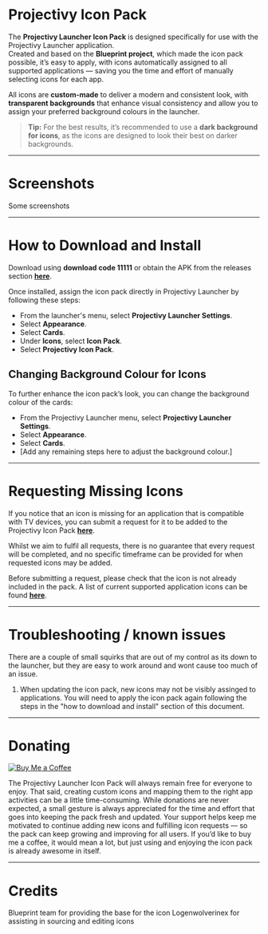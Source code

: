 # Projectivy Icon Pack

The **Projectivy Launcher Icon Pack** is designed specifically for use with the Projectivy Launcher application.  
Created and based on the **Blueprint project**, which made the icon pack possible, it’s easy to apply, with icons automatically assigned to all supported applications — saving you the time and effort of manually selecting icons for each app.

All icons are **custom-made** to deliver a modern and consistent look, with **transparent backgrounds** that enhance visual consistency and allow you to assign your preferred background colours in the launcher.  

> **Tip:** For the best results, it’s recommended to use a **dark background for icons**, as the icons are designed to look their best on darker backgrounds.

---

# Screenshots

Some screenshots

---

# How to Download and Install

Download using **download code 11111** or obtain the APK from the releases section [**here**](YOUR_URL_HERE).  

Once installed, assign the icon pack directly in Projectivy Launcher by following these steps:

- From the launcher's menu, select **Projectivy Launcher Settings**.  
- Select **Appearance**.  
- Select **Cards**.  
- Under **Icons**, select **Icon Pack**.  
- Select **Projectivy Icon Pack**.  


## Changing Background Colour for Icons

To further enhance the icon pack’s look, you can change the background colour of the cards:

- From the Projectivy Launcher menu, select **Projectivy Launcher Settings**.  
- Select **Appearance**.  
- Select **Cards**.  
- [Add any remaining steps here to adjust the background colour.]

---

# Requesting Missing Icons

If you notice that an icon is missing for an application that is compatible with TV devices, you can submit a request for it to be added to the Projectivy Icon Pack [**here**](SUBMIT_REQUEST_URL_HERE).  

Whilst we aim to fulfil all requests, there is no guarantee that every request will be completed, and no specific timeframe can be provided for when requested icons may be added.  

Before submitting a request, please check that the icon is not already included in the pack. A list of current supported application icons can be found [**here**](https://github.com/SicMundus86/ProjectivyIconPack/blob/main/Icons/Application_icon_list).

---

# Troubleshooting / known issues

There are a couple of small squirks that are out of my control as its down to the launcher, but they are easy to work around and wont cause too much of an issue.

1. When updating the icon pack, new icons may not be visibly assinged to applications. You will need to apply the icon pack again following the steps in the "how to download and install" section of this document.



---

# Donating

[![Buy Me a Coffee](https://www.buymeacoffee.com/assets/img/custom_images/orange_img.png)](https://www.buymeacoffee.com/YOURUSERNAME)

The Projectivy Launcher Icon Pack will always remain free for everyone to enjoy. That said, creating custom icons and mapping them to the right app activities can be a little time-consuming. While donations are never expected, a small gesture is always appreciated for the time and effort that goes into keeping the pack fresh and updated.
Your support helps keep me motivated to continue adding new icons and fulfilling icon requests — so the pack can keep growing and improving for all users. If you’d like to buy me a coffee, it would mean a lot, but just using and enjoying the icon pack is already awesome in itself.

---

# Credits

Blueprint team for providing the base for the icon
Logenwolverinex for assisting in sourcing and editing icons




